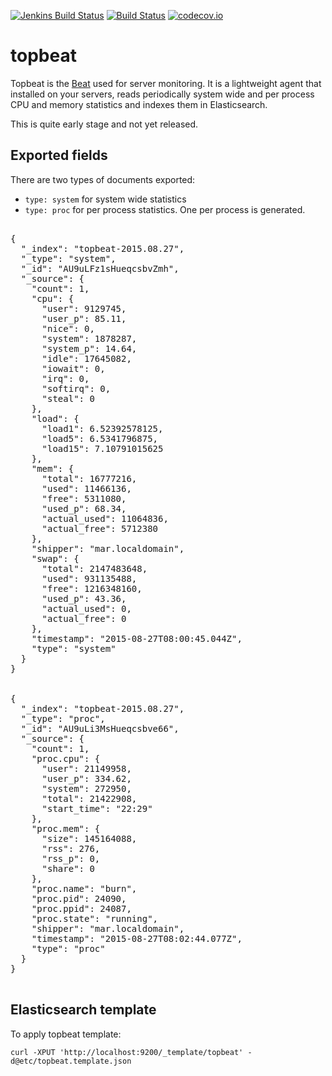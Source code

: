 [![Jenkins Build Status](http://build-eu-00.elastic.co/job/topbeat/badge/icon)](http://build-eu-00.elastic.co/job/topbeat/)
[![Build Status](https://travis-ci.org/elastic/topbeat.svg?branch=master)](https://travis-ci.org/elastic/topbeat)
[![codecov.io](http://codecov.io/github/elastic/topbeat/coverage.svg?branch=master)](http://codecov.io/github/elastic/topbeat?branch=master)

# topbeat

Topbeat is the [Beat](https://www.elastic.co/products/beats) used for
server monitoring. It is a lightweight agent that installed on your servers,
reads periodically system wide and per process CPU and memory statistics and indexes them in
Elasticsearch.

This is quite early stage and not yet released.

## Exported fields

There are two types of documents exported:
- `type: system` for system wide statistics
- `type: proc` for per process statistics. One per process is generated.

<pre>

{
  "_index": "topbeat-2015.08.27",
  "_type": "system",
  "_id": "AU9uLFz1sHueqcsbvZmh",
  "_source": {
    "count": 1,
    "cpu": {
      "user": 9129745,
      "user_p": 85.11,
      "nice": 0,
      "system": 1878287,
      "system_p": 14.64,
      "idle": 17645082,
      "iowait": 0,
      "irq": 0,
      "softirq": 0,
      "steal": 0
    },
    "load": {
      "load1": 6.52392578125,
      "load5": 6.5341796875,
      "load15": 7.10791015625
    },
    "mem": {
      "total": 16777216,
      "used": 11466136,
      "free": 5311080,
      "used_p": 68.34,
      "actual_used": 11064836,
      "actual_free": 5712380
    },
    "shipper": "mar.localdomain",
    "swap": {
      "total": 2147483648,
      "used": 931135488,
      "free": 1216348160,
      "used_p": 43.36,
      "actual_used": 0,
      "actual_free": 0
    },
    "timestamp": "2015-08-27T08:00:45.044Z",
    "type": "system"
  }
}


{
  "_index": "topbeat-2015.08.27",
  "_type": "proc",
  "_id": "AU9uLi3MsHueqcsbve66",
  "_source": {
    "count": 1,
    "proc.cpu": {
      "user": 21149958,
      "user_p": 334.62,
      "system": 272950,
      "total": 21422908,
      "start_time": "22:29"
    },
    "proc.mem": {
      "size": 145164088,
      "rss": 276,
      "rss_p": 0,
      "share": 0
    },
    "proc.name": "burn",
    "proc.pid": 24090,
    "proc.ppid": 24087,
    "proc.state": "running",
    "shipper": "mar.localdomain",
    "timestamp": "2015-08-27T08:02:44.077Z",
    "type": "proc"
  }
}

</pre>

## Elasticsearch template

To apply topbeat template:

    curl -XPUT 'http://localhost:9200/_template/topbeat' -d@etc/topbeat.template.json
